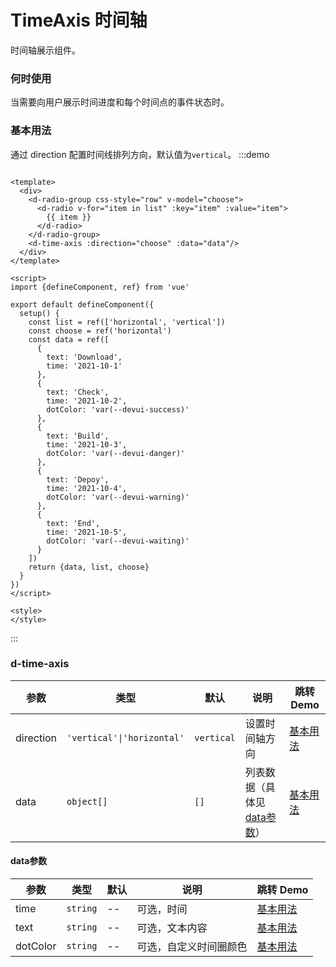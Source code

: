 # TimeAxis 时间轴

时间轴展示组件。

### 何时使用

当需要向用户展示时间进度和每个时间点的事件状态时。

### 基本用法

通过 direction 配置时间线排列方向，默认值为`vertical`。
:::demo

```vue

<template>
  <div>
    <d-radio-group css-style="row" v-model="choose">
      <d-radio v-for="item in list" :key="item" :value="item">
        {{ item }}
      </d-radio>
    </d-radio-group>
    <d-time-axis :direction="choose" :data="data"/>
  </div>
</template>

<script>
import {defineComponent, ref} from 'vue'

export default defineComponent({
  setup() {
    const list = ref(['horizontal', 'vertical'])
    const choose = ref('horizontal')
    const data = ref([
      {
        text: 'Download',
        time: '2021-10-1'
      },
      {
        text: 'Check',
        time: '2021-10-2',
        dotColor: 'var(--devui-success)'
      },
      {
        text: 'Build',
        time: '2021-10-3',
        dotColor: 'var(--devui-danger)'
      },
      {
        text: 'Depoy',
        time: '2021-10-4',
        dotColor: 'var(--devui-warning)'
      },
      {
        text: 'End',
        time: '2021-10-5',
        dotColor: 'var(--devui-waiting)'
      }
    ])
    return {data, list, choose}
  }
})
</script>

<style>
</style>
```

:::



### d-time-axis


| 参数           | 类型                            | 默认        | 说明         | 跳转 Demo                   |
| ------------  | ----                            | ----       | ----        | ---------                   | 
|   direction   |   `'vertical'\|'horizontal'`   | `vertical`  | 设置时间轴方向 |      [基本用法](#基本用法)     | 
|   data        |            `object[]`             |     `[]`        | 列表数据（具体见[data参数](#data参数)） |    [基本用法](#基本用法)       | 


#### data参数

| 参数 | 类型 | 默认 | 说明 | 跳转 Demo                   |
| ---- | ----   | ---- | ---- | ----  |
|  time|`string`|   --   |   可选，时间   |   [基本用法](#基本用法)  | 
| text |`string` |  --    |   可选，文本内容   |   [基本用法](#基本用法)  | 
|   dotColor   |  `string`    |   --   |   可选，自定义时间圈颜色   |   [基本用法](#基本用法)  | 
